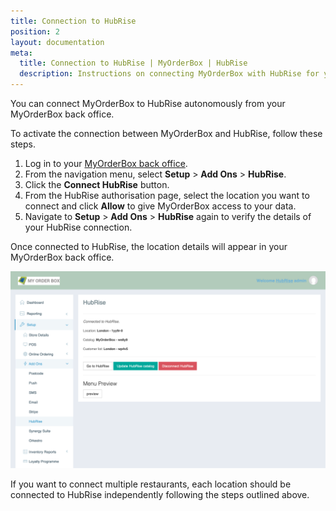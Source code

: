 ```yaml
---
title: Connection to HubRise
position: 2
layout: documentation
meta:
  title: Connection to HubRise | MyOrderBox | HubRise
  description: Instructions on connecting MyOrderBox with HubRise for your EPOS to work with other apps as a cohesive whole. Connect apps and synchronise your data.
---
```


You can connect MyOrderBox to HubRise autonomously from your MyOrderBox back office.

To activate the connection between MyOrderBox and HubRise, follow these steps.

1. Log in to your [MyOrderBox back office](https://go.myorderboxhq.com/).
1. From the navigation menu, select **Setup** > **Add Ons** > **HubRise**.
1. Click the **Connect HubRise** button.
1. From the HubRise authorisation page, select the location you want to connect and click **Allow** to give MyOrderBox access to your data.
1. Navigate to **Setup** > **Add Ons** > **HubRise** again to verify the details of your HubRise connection.

Once connected to HubRise, the location details will appear in your MyOrderBox back office.

![The HubRise connection page in your MyOrderBox back office](../images/002-en-myorderbox-connection-page.png)

If you want to connect multiple restaurants, each location should be connected to HubRise independently following the steps outlined above.
